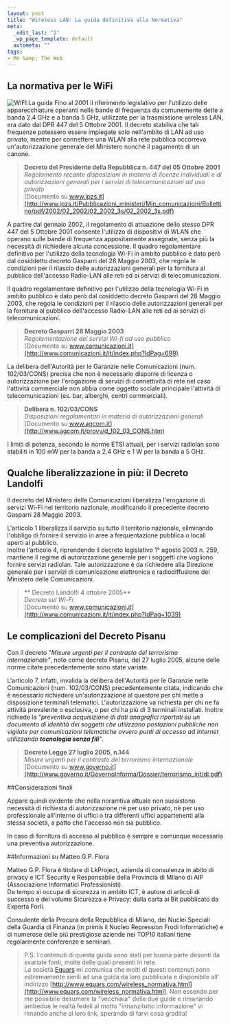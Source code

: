 ```yaml
--- 
layout: post
title: "Wireless LAN: La guida definitiva alla Normativa"
meta: 
  _edit_last: "1"
  _wp_page_template: default
  autometa: ""
tags: 
- Me &amp; The Web
---
```

## La normativa per le WiFi

![WIFI:La guida](/download/banner_wifi.png)
Fino al 2001 il riferimento legislativo per l'utilizzo delle apparecchiature operanti nelle bande di frequenza da comunemente dette a banda 2.4 GHz e a banda 5 GHz, utilizzate per la trasmissione wireless LAN, era dato dal DPR 447 del 5 Ottobre 2001. Il decreto stabiliva che tali frequenze potessero essere impiegate solo nell'ambito di LAN ad uso privato, mentre per connettere una WLAN alla rete pubblica occorreva un'autorizzazione generale del Ministero nonché il pagamento di un canone. 

> **Decreto del Presidente della Repubblica n. 447 del 05 Ottobre 2001** <br>
> *Regolamento recante disposizioni in materia di licenze individuali e di autorizzazioni generali per i servizi di telecomunicazioni ad uso privato* <br>
> [Documento su www.ipzs.it](http://www.ipzs.it/Pubblicazioni_ministeri/Min_comunicazioni/Bollettino/pdf/2002/02_2002/02_2002_3s/02_2002_3s.pdf)

A partire dal gennaio 2002, il regolamento di attuazione dello stesso DPR 447 del 5 Ottobre 2001 consente l'utilizzo di dispositivi di WLAN che operano sulle bande di frequenza appositamente assegnate, senza più la necessità di richiedere alcuna concessione.
Il quadro regolamentare definitivo per l'utilizzo della tecnologia Wi-Fi in ambito pubblico è dato però dal cosiddetto decreto Gasparri del 28 Maggio 2003, che regola le condizioni per il rilascio delle autorizzazioni generali per la fornitura al pubblico dell'accesso Radio-LAN alle reti ed ai servizi di telecomunicazioni. 

<!--adsense-->

Il quadro regolamentare definitivo per l'utilizzo della tecnologia Wi-Fi in ambito pubblico è dato però dal cosiddetto decreto Gasparri del 28 Maggio 2003, che regola le condizioni per il rilascio delle autorizzazioni generali per la fornitura al pubblico dell'accesso Radio-LAN alle reti ed ai servizi di telecomunicazioni. 

> **Decreto Gasparri 28 Maggio 2003** <br>
> *Regolamentazione dei servizi Wi-fi ad uso pubblico* <br>
> [Documento su www.comunicazioni.it](http://www.comunicazioni.it/it/index.php?IdPag=699)

La delibera dell'Autorità per le Garanzie nelle Comunicazioni (num. 102/03/CONS) precisa che non è necessario disporre di licenza o autorizzazione per l'erogazione di servizi di connettività di rete nel caso l'attività commerciale non abbia come oggetto sociale principale l'attività di telecomunicazioni (es. bar, alberghi, centri commerciali). 

> **Delibera n. 102/03/CONS** <br>
> *Disposizioni regolamentari in materia di autorizzazioni generali* <br>
> [Documento su www.agcom.it](http://www.agcom.it/provv/d_102_03_CONS.htm)

I limiti di potenza, secondo le norme ETSI attuali, per i servizi radiolan sono stabiliti in 100 mW per la banda a 2.4 GHz e 1 W per la banda a 5 GHz.

## Qualche liberalizzazione in più: il Decreto Landolfi

Il decreto del Ministero delle Comunicazioni liberalizza l'erogazione di servizi Wi-Fi nel territorio nazionale, modificando il precedente decreto Gasparri 28 Maggio 2003.

<!--adsense-->

L'articolo 1 liberalizza il servizio su tutto il territorio nazionale, eliminando l'obbligo di fornire il servizio in aree a frequentazione pubblica o locali aperti al pubblico.  
Inoltre l'articolo 4, riprendendo il decreto legislativo 1° agosto 2003 n. 259, mantiene il regime di autorizzazione generale per i soggetti che vogliono fornire servizi radiolan. Tale autorizzazione è da richiedere alla Direzione generale per i servizi di comunicazione elettronica e radiodiffusione del Ministero delle Comunicazioni.

> ** Decreto Landolfi 4 ottobre 2005** <br>
> *Decreto sul Wi-Fi* <br>
> [Documento su www.comunicazioni.it](http://www.comunicazioni.it/it/index.php?IdPag=1039)

## Le complicazioni del Decreto Pisanu 

Con il decreto *"Misure urgenti per il contrasto del terrorismo internazionale"*, noto come decreto Pisanu, del 27 luglio 2005, alcune delle norme citate precedentemente sono state variate.  

<!--adsense-->

L'articolo 7, infatti, invalida la delibera dell'Autorità per le Garanzie nelle Comunicazioni (num. 102/03/CONS) precedentemente citata, indicando che è necessario richiedere un'autorizzazione al questore per chi mette a disposizione terminali telematici. L'autorizzazione va richiesta per chi ne fa attività prevalente o esclusiva, o per chi ha più di 3 terminali installati. Inoltre richiede la *"preventiva acquisizione di dati anagrafici riportati su un documento di identità dei soggetti che utilizzano postazioni pubbliche non vigilate per comunicazioni telematiche ovvero punti di accesso ad Internet utilizzando **tecnologia senza fili**"*. 

> **Decreto Legge 27 luglio 2005, n.144** <br>
> *Misure urgenti per il contrasto del terrorismo internazionale* <br>
> [Documento su www.governo.it](http://www.governo.it/GovernoInforma/Dossier/terrorismo_int/dl.pdf)

##Considerazioni finali

Appare quindi evidente che nella noramtiva attuale non sussistono necessità di richiesta di autorizzazione nè per uso privato, nè per uso professionale all'interno di uffici o tra differenti uffici appartenenti alla stessa società, a patto che l'accesso non sia pubblico.  

In caso di fornitura di accesso al pubblico è sempre e comunque necessaria una preventiva autorizzazione.

##Informazioni su Matteo G.P. Flora

Matteo G.P. Flora è titolare di LkProject, azienda di consulenza in abito di privacy e ICT Security e Responsabile della Provincia di Milano di AIP (Associazione Informatici Professionisti).  
Da tempo si occupa di sicurezza in ambito ICT, è autore di articoli di successo e del volume Sicurezza e Privacy: dalla carta ai Bit pubblicato da Experta Forlì.  

Consulente della Procura della Repubblica di Milano, dei Nuclei Speciali della Guardia di Finanza (in primis il Nucleo Repression Frodi Informatiche) e di numerose delle più prestigiose aziende nei TOP10 italiani tiene regolarmente conferenze e seminari.

>P.S. I contenuti di questa guida sono stati per buona parte desunti da svariate fonti, molte delle quali presenti in rete.  
>La società [Equars](http://www.equars.com) mi comunica che molti di questi contenuti sono estremamente simili ad una guida da loro pubblicata e disponibile all' indirizzo [http://www.equars.com/wireless_normativa.html](http://www.equars.com/wireless_normativa.html).
>Non essendo per me possibile desumere la "vecchiaia" delle due guide e rimanando ambedue le realtà fedeli al motto "innanzitutto informazione" vi rimando anche al loro link, sperando di farvi cosa gradita! 
